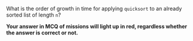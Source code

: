 What is the order of growth in time for applying `quicksort` to an already sorted list of length `n`?

**Your answer in MCQ of missions will light up in red, regardless whether the answer is
correct or not.**
